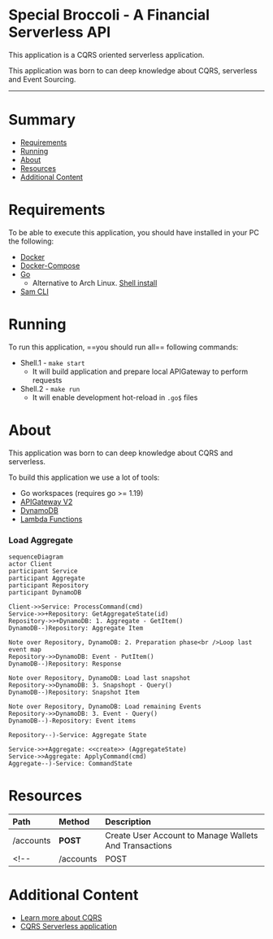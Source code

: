 # Special Broccoli - A Financial Serverless API

This application is a CQRS oriented serverless application.

This application was born to can deep knowledge about CQRS, serverless and Event Sourcing.

---

# Summary

- [Requirements](#requirements)
- [Running](#running)
- [About](#about)
- [Resources](#resources)
- [Additional Content](#additional-content)

# Requirements

To be able to execute this application, you should have installed in your PC the following:

- [Docker](https://docs.docker.com/engine/install/ubuntu/)
- [Docker-Compose](https://docs.docker.com/compose/install/other/)
- [Go](https://go.dev/doc/install)
	- Alternative to Arch Linux. [Shell install](https://gist.github.com/jeanmolossi/8f2a643540aee671becf828d983952fd)
- [Sam CLI](https://docs.aws.amazon.com/serverless-application-model/latest/developerguide/install-sam-cli.html)

# Running

To run this application, ==you should run all== following commands:

- Shell.1 - `make start`
	- It will build application and prepare local APIGateway to perform requests
- Shell.2 - `make run`
	- It will enable development hot-reload in `.go$` files

# About

This application was born to can deep knowledge about CQRS and serverless.

To build this application we use a lot of tools:

- Go workspaces (requires go >= 1.19)
- [APIGateway V2](https://docs.aws.amazon.com/apigateway/?icmpid=docs_homepage_networking)
- [DynamoDB](https://docs.aws.amazon.com/dynamodb/?icmpid=docs_homepage_featuredsvcs)
- [Lambda Functions](https://docs.aws.amazon.com/lambda/?icmpid=docs_homepage_featuredsvcs)

### Load Aggregate

```mermaid
sequenceDiagram
actor Client
participant Service
participant Aggregate
participant Repository
participant DynamoDB

Client->>Service: ProcessCommand(cmd)
Service->>+Repository: GetAggregateState(id)
Repository->>+DynamoDB: 1. Aggregate - GetItem()
DynamoDB--)Repository: Aggregate Item

Note over Repository, DynamoDB: 2. Preparation phase<br />Loop last event map
Repository->>DynamoDB: Event - PutItem()
DynamoDB--)Repository: Response

Note over Repository, DynamoDB: Load last snapshot
Repository->>DynamoDB: 3. Snapshopt - Query()
DynamoDB--)Repository: Snapshot Item

Note over Repository, DynamoDB: Load remaining Events
Repository->>DynamoDB: 3. Event - Query()
DynamoDB--)-Repository: Event items

Repository--)-Service: Aggregate State

Service->>+Aggregate: <<create>> (AggregateState)
Service->>Aggregate: ApplyCommand(cmd)
Aggregate--)-Service: CommandState
```


# Resources

| Path				| Method 		| Description					|
| :----------------	| :------------	| :----------------------------	|
| /accounts 		| **POST**		| Create User Account to Manage Wallets And Transactions |
<!-- | /accounts 		| POST			| Create User Account to Manage Wallets And Transactions | -->

# Additional Content

- [Learn more about CQRS](https://martinfowler.com/bliki/CQRS.html)
- [CQRS Serverless application](https://aws.amazon.com/pt/blogs/database/build-a-cqrs-event-store-with-amazon-dynamodb/)
